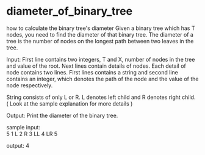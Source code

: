 # diameter_of_binary_tree
how to calculate the binary tree's diameter
Given a binary tree which has T nodes, you need to find the diameter of that binary tree. The diameter of a tree is the number of nodes on the longest path between two leaves in the tree.

Input:
First line contains two integers, T and X, number of nodes in the tree and value of the root.
Next  lines contain details of nodes.
Each detail of node contains two lines. First lines contains a string and second line contains an integer, which denotes the path of the node and the value of the node respectively.

String consists of only L or R. L denotes left child and R denotes right child. ( Look at the sample explanation for more details )

Output:
Print the diameter of the binary tree.

sample input:              
5 1
L
2
R
3
LL
4
LR
5

output:
4
